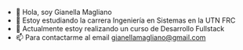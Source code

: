 - 👋 Hola, soy Gianella Magliano
- 👀 Estoy estudiando la carrera Ingeniería en Sistemas en la UTN FRC
- 🌱 Actualmente estoy realizando un curso de Desarrollo Fullstack
- 📫 Para contactarme al email gianellamagliano@gmail.com

<!---
gianemagliano/gianemagliano is a ✨ special ✨ repository because its `README.md` (this file) appears on your GitHub profile.
You can click the Preview link to take a look at your changes.
--->
